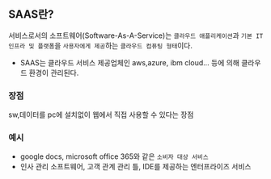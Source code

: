 ## SAAS란?

서비스로서의 소프트웨어(Software-As-A-Service)는 `클라우드 애플리케이션`과 `기본 IT인프라 및 플랫폼`을 `사용자에게 제공`하는 `클라우드 컴퓨팅 형태`이다.

- SAAS는 클라우드 서비스 제공업체인 aws,azure, ibm cloud... 등에 의해 클라우드 환경이 관리된다.

### 장점

sw,데이터를 pc에 설치없이 웹에서 직접 사용할 수 있다는 장점

### 예시

- google docs, microsoft office 365와 같은 `소비자 대상 서비스`
- 인사 관리 소프트웨어, 고객 관계 관리 틀, IDE를 제공하는 엔터프라이즈 서비스
